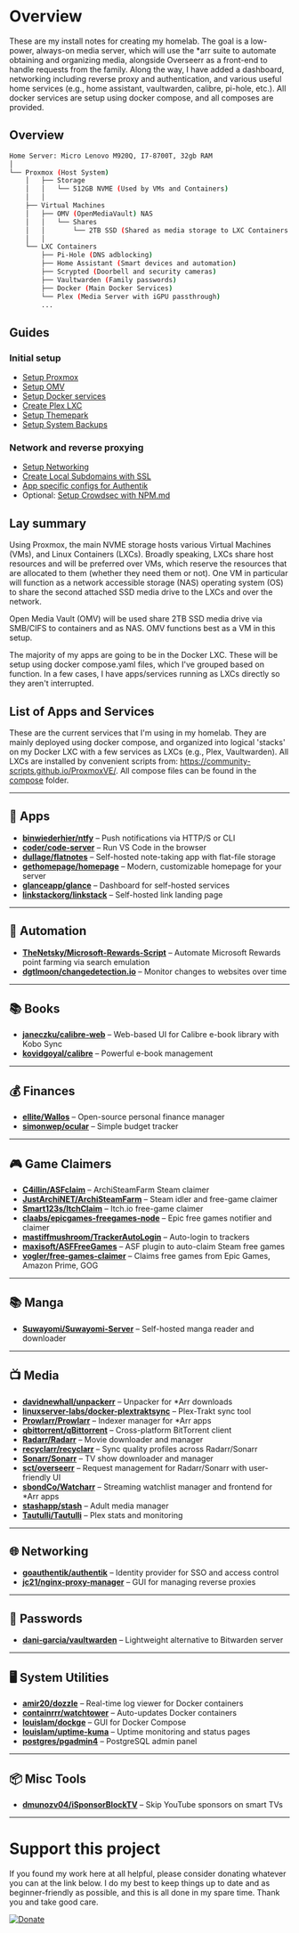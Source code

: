 # Overview

These are my install notes for creating my homelab. The goal is a low-power, always-on media server, which will use the \*arr suite to automate obtaining and organizing media, alongside Overseerr as a front-end to handle requests from the family. Along the way, I have added a dashboard, networking including reverse proxy and authentication, and various useful home services (e.g., home assistant, vaultwarden, calibre, pi-hole, etc.). All docker services are setup using docker compose, and all composes are provided.

## Overview

```bash
Home Server: Micro Lenovo M920Q, I7-8700T, 32gb RAM
│
└── Proxmox (Host System)
    │   ├── Storage
    │   │   └── 512GB NVME (Used by VMs and Containers)
    │   │   
    ├── Virtual Machines
    │   ├── OMV (OpenMediaVault) NAS
    │   │   └── Shares
    │   │       └── 2TB SSD (Shared as media storage to LXC Containers via SMB/CIFS)
    │   │   
    └── LXC Containers
        ├── Pi-Hole (DNS adblocking)
        ├── Home Assistant (Smart devices and automation)
        ├── Scrypted (Doorbell and security cameras)
        ├── Vaultwarden (Family passwords)
        ├── Docker (Main Docker Services)
        └── Plex (Media Server with iGPU passthrough)
        ...
```

## Guides

### Initial setup

- [Setup Proxmox](Setup%20Proxmox.md)
- [Setup OMV](Setup%20OMV.md)
- [Setup Docker services](Setup%20Docker%20services.md)
- [Create Plex LXC](Create%20Plex%20LXC.md)
- [Setup Themepark](Setup%20Themepark.md)
- [Setup System Backups](Setup%20System%20Backups.md)

### Network and reverse proxying

- [Setup Networking](Setup%20Networking.md)
- [Create Local Subdomains with SSL](Create%20Local%20Subdomains%20with%20SSL.md)
- [App specific configs for Authentik](App%20specific%20configs%20for%20Authentik.md)
- Optional:  [Setup Crowdsec with NPM.md](Setup%20Crowdsec%20with%20NPM.md) 

## Lay summary

Using Proxmox, the main NVME storage hosts various Virtual Machines (VMs), and Linux Containers (LXCs). Broadly speaking, LXCs share host resources and will be preferred over VMs, which reserve the resources that are allocated to them (whether they need them or not). One VM in particular will function as a network accessible storage (NAS) operating system (OS) to share the second attached SSD media drive to the LXCs and over the network. 

Open Media Vault (OMV) will be used share 2TB SSD media drive via SMB/CIFS to containers and as NAS. OMV functions best as a VM in this setup.

The majority of my apps are going to be in the Docker LXC. These will be setup using docker compose.yaml files, which I've grouped based on function. In a few cases, I have apps/services running as LXCs directly so they aren't interrupted.

## List of Apps and Services 

These are the current services that I'm using in my homelab. They are mainly deployed using docker compose, and organized into logical 'stacks' on my Docker LXC with a few services as LXCs (e.g., Plex, Vaultwarden). All LXCs are installed by convenient scripts from: https://community-scripts.github.io/ProxmoxVE/. All compose files can be found in the [compose](compose) folder.

---

## 📱 Apps

- **[binwiederhier/ntfy](https://github.com/binwiederhier/ntfy)** – Push notifications via HTTP/S or CLI  
- **[coder/code-server](https://github.com/coder/code-server)** – Run VS Code in the browser  
- **[dullage/flatnotes](https://github.com/dullage/flatnotes)** – Self-hosted note-taking app with flat-file storage  
- **[gethomepage/homepage](https://github.com/gethomepage/homepage)** – Modern, customizable homepage for your server  
- **[glanceapp/glance](https://github.com/glanceapp/glance)** – Dashboard for self-hosted services  
- **[linkstackorg/linkstack](https://github.com/linkstackorg/linkstack)** – Self-hosted link landing page  

---

## 💸 Automation

- **[TheNetsky/Microsoft-Rewards-Script](https://github.com/TheNetsky/Microsoft-Rewards-Script)** – Automate Microsoft Rewards point farming via search emulation 
- **[dgtlmoon/changedetection.io](https://github.com/dgtlmoon/changedetection.io)** – Monitor changes to websites over time  

---

## 📚 Books

- **[janeczku/calibre-web](https://github.com/janeczku/calibre-web)** – Web-based UI for Calibre e-book library with Kobo Sync
- **[kovidgoyal/calibre](https://github.com/kovidgoyal/calibre)** – Powerful e-book management  

---

## 💰 Finances

- **[ellite/Wallos](https://github.com/ellite/Wallos)** – Open-source personal finance manager  
- **[simonwep/ocular](https://github.com/simonwep/ocular)** – Simple budget tracker  

---

## 🎮 Game Claimers

- **[C4illin/ASFclaim](https://github.com/C4illin/ASFclaim)** – ArchiSteamFarm Steam claimer  
- **[JustArchiNET/ArchiSteamFarm](https://github.com/JustArchiNET/ArchiSteamFarm)** – Steam idler and free-game claimer  
- **[Smart123s/ItchClaim](https://github.com/Smart123s/ItchClaim)** – Itch.io free-game claimer  
- **[claabs/epicgames-freegames-node](https://github.com/claabs/epicgames-freegames-node)** – Epic free games notifier and claimer  
- **[mastiffmushroom/TrackerAutoLogin](https://github.com/mastiffmushroom/TrackerAutoLogin)** – Auto-login to trackers  
- **[maxisoft/ASFFreeGames](https://github.com/maxisoft/ASFFreeGames)** – ASF plugin to auto-claim Steam free games  
- **[vogler/free-games-claimer](https://github.com/vogler/free-games-claimer)** – Claims free games from Epic Games, Amazon Prime, GOG  

---

## 📚 Manga

- **[Suwayomi/Suwayomi-Server](https://github.com/Suwayomi/Suwayomi-Server)** – Self-hosted manga reader and downloader  

---

## 📺 Media

- **[davidnewhall/unpackerr](https://github.com/davidnewhall/unpackerr)** – Unpacker for *Arr downloads  
- **[linuxserver-labs/docker-plextraktsync](https://github.com/linuxserver-labs/docker-plextraktsync)** – Plex-Trakt sync tool  
- **[Prowlarr/Prowlarr](https://github.com/Prowlarr/Prowlarr)** – Indexer manager for *Arr apps  
- **[qbittorrent/qBittorrent](https://github.com/qbittorrent/qBittorrent)** – Cross-platform BitTorrent client  
- **[Radarr/Radarr](https://github.com/Radarr/Radarr)** – Movie downloader and manager  
- **[recyclarr/recyclarr](https://github.com/recyclarr/recyclarr)** – Sync quality profiles across Radarr/Sonarr  
- **[Sonarr/Sonarr](https://github.com/Sonarr/Sonarr)** – TV show downloader and manager  
- **[sct/overseerr](https://github.com/sct/overseerr)** – Request management for Radarr/Sonarr with user-friendly UI  
- **[sbondCo/Watcharr](https://github.com/sbondCo/Watcharr)** – Streaming watchlist manager and frontend for *Arr apps  
- **[stashapp/stash](https://github.com/stashapp/stash)** – Adult media manager  
- **[Tautulli/Tautulli](https://github.com/Tautulli/Tautulli)** – Plex stats and monitoring  

---

## 🌐 Networking

- **[goauthentik/authentik](https://github.com/goauthentik/authentik)** – Identity provider for SSO and access control  
- **[jc21/nginx-proxy-manager](https://github.com/jc21/nginx-proxy-manager)** – GUI for managing reverse proxies  

---

## 🔐 Passwords

- **[dani-garcia/vaultwarden](https://github.com/dani-garcia/vaultwarden)** – Lightweight alternative to Bitwarden server  

---

## 🖥️ System Utilities

- **[amir20/dozzle](https://github.com/amir20/dozzle)** – Real-time log viewer for Docker containers  
- **[containrrr/watchtower](https://github.com/containrrr/watchtower)** – Auto-updates Docker containers  
- **[louislam/dockge](https://github.com/louislam/dockge)** – GUI for Docker Compose  
- **[louislam/uptime-kuma](https://github.com/louislam/uptime-kuma)** – Uptime monitoring and status pages  
- **[postgres/pgadmin4](https://github.com/postgres/pgadmin4)** – PostgreSQL admin panel  

---

## 📦 Misc Tools

- **[dmunozv04/iSponsorBlockTV](https://github.com/dmunozv04/iSponsorBlockTV)** – Skip YouTube sponsors on smart TVs  

---
# Support this project

If you found my work here at all helpful, please consider donating whatever you can at the link below. I do my best to keep things up to date and as beginner-friendly as possible, and this is all done in my spare time. Thank you and take good care.

[![Donate](https://img.shields.io/badge/Donate-PayPal-green.svg)](https://www.paypal.com/cgi-bin/webscr?cmd=_donations&business=R4QX73RWYB3ZA)
